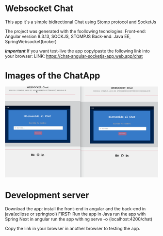 # Websocket Chat
This app it´s a simple bidirectional Chat using Stomp protocol and SocketJs

The project was generated with the foollowing tecnologies: 
Front-end: Angular version 8.3.13, SOCKJS, STOMPJS
Back-end: Java EE, SpringWebsocket(broker)

***important***
If you want test-live the app copy/paste the following link into your browser:
LINK: https://chat-angular-socketjs-app.web.app/chat


# Images of the ChatApp
![](showcase/apirest_java_spring_angular.gif)



# Development server
Download the app: install the front-end in angular and the back-end in java(eclipse or springtool)
FIRST:
Run the app in Java run the app with Spring
Next in angular run the app with ng serve -o (localhost:4200/chat)

Copy the link in your browser in another browser to testing the app.

